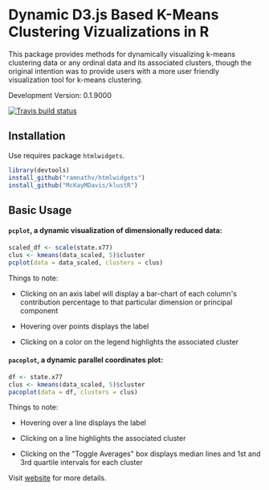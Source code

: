 # Dynamic D3.js Based K-Means Clustering Vizualizations in R

This package provides methods for dynamically visualizing k-means clustering data or any ordinal data and its associated clusters, though the original intention was to provide users with a more user friendly visualization tool for k-means clustering.

Development Version: 0.1.9000
<!-- badges: start -->
[![Travis build status](https://travis-ci.org/McKayMDavis/klustR.svg?branch=master)](https://travis-ci.org/McKayMDavis/klustR)
<!-- badges: end -->

## Installation

Use requires package `htmlwidgets`.

```R
library(devtools)
install_github("ramnathv/htmlwidgets")
install_github("McKayMDavis/klustR")
```

## Basic Usage

#### `pcplot`, a dynamic visualization of dimensionally reduced data:

```R
scaled_df <- scale(state.x77)
clus <- kmeans(data_scaled, 5)$cluster
pcplot(data = data_scaled, clusters = clus)
```

Things to note:

* Clicking on an axis label will display a bar-chart of each column's contribution percentage to that particular dimension or principal component

* Hovering over points displays the label

* Clicking on a color on the legend highlights the associated cluster

#### `pacoplot`, a dynamic parallel coordinates plot:

```R
df <- state.x77
clus <- kmeans(data_scaled, 5)$cluster
pacoplot(data = df, clusters = clus)
```

Things to note:

* Hovering over a line displays the label

* Clicking on a line highlights the associated cluster

* Clicking on the "Toggle Averages" box displays median lines and 1st and 3rd quartile intervals for each cluster


Visit [website](https://mckaymdavis.github.io/klustR/) for more details.
